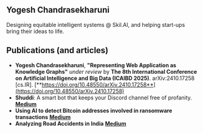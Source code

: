 ## Yogesh Chandrasekharuni  
Designing equitable intelligent systems @ Skil.AI, and helping start-ups bring their ideas to life.

## Publications (and articles)

- **Yogesh Chandrasekharuni**, **"Representing Web Application as Knowledge Graphs"** *under review* by **The 8th International Conference on Artificial Intelligence and Big Data (ICAIBD 2025)**. arXiv:2410.17258 [cs.IR]. [**https://doi.org/10.48550/arXiv.2410.17258**](https://doi.org/10.48550/arXiv.2410.17258)
- **Shuddi**: A smart bot that keeps your Discord channel free of profanity. [**Medium**](https://medium.com/analytics-vidhya/shuddi-a-smart-bot-that-keeps-your-discord-channel-free-of-profanity-5c9cbf30641)
- **Using AI to detect Bitcoin addresses involved in ransomware transactions** [**Medium**](https://medium.com/analytics-vidhya/using-ai-to-detect-bitcoin-addresses-involved-in-ransomware-transactions-3beaeccba176)
- **Analyzing Road Accidents in India** [**Medium**](https://yogeshchandrasekharuni.medium.com/analyzing-road-accidents-in-india-bcfde969457f)
